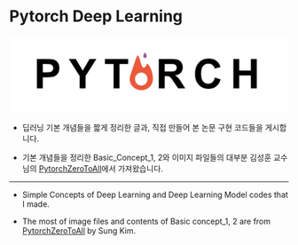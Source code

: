 # Pytorch Deep Learning

<img src="./img/logo.jpg" width="800">

* 딥러닝 기본 개념들을 짧게 정리한 글과, 직접 만들어 본 논문 구현 코드들을 게시합니다.

* 기본 개념들을 정리한 Basic_Concept_1, 2와 이미지 파일들의 대부분 김성훈 교수님의 [PytorchZeroToAll]에서 가져왔습니다. 

<hr>

* Simple Concepts of Deep Learning and Deep Learning Model codes that I made.

* The most of image files and contents of Basic concept_1, 2 are from [PytorchZeroToAll] by Sung Kim.

[PytorchZeroToAll]:https://www.youtube.com/playlist?list=PLlMkM4tgfjnJ3I-dbhO9JTw7gNty6o_2m&disable_polymer=true
